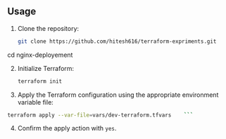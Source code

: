 
## Usage

1. Clone the repository:

   ```sh
   git clone https://github.com/hitesh616/terraform-expriments.git 
   ```

cd nginx-deployement

2. Initialize Terraform:

   ```sh
   terraform init
   ```
3. Apply the Terraform configuration using the appropriate environment variable file:

```sh
terraform apply --var-file=vars/dev-terraform.tfvars    ```
```

4. Confirm the apply action with `yes`.
